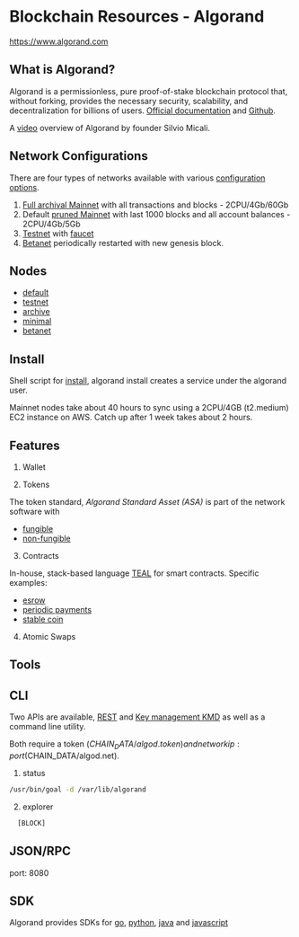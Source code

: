 Blockchain Resources - Algorand
===============================

https://www.algorand.com

What is Algorand?
-----------------

Algorand is a permissionless, pure proof-of-stake blockchain protocol
that, without forking, provides the necessary security, scalability,
and decentralization for billions of users. [Official
documentation](https://developer.algorand.org/docs/getting-started) and [Github](https://github.com/algorand/go-algorand).


A [video](https://www.youtube.com/watch?v=Lbje18-zxc8&t=8s) overview of Algorand by founder Silvio Micali.

Network Configurations
----------------------
There are four types of networks available with various [configuration options](https://developer.algorand.org/docs/node-configuration-settings).

1. [Full archival Mainnet](configs/archive.json) with all transactions and blocks - 2CPU/4Gb/60Gb
2. Default [pruned Mainnet](configs/default.json) with last 1000 blocks and all account balances -  2CPU/4Gb/5Gb
3. [Testnet](configs/testnet.json) with [faucet](https://bank.testnet.algorand.network/)
4. [Betanet](https://developer.algorand.org/docs/getting-started-betanet) periodically restarted with new genesis block.

Nodes
-----

* [default](configs/default.toml)  
* [testnet](configs/testnet.toml)  
* [archive](configs/archive.json)
* [minimal](configs/minimal.toml)
* [betanet](configs/betanet.toml)

Install
-------

Shell script for [install](configs/setup.sh), algorand install creates a service under the algorand user.

Mainnet nodes take about 40 hours to sync using a 2CPU/4GB (t2.medium) EC2 instance on AWS.  Catch up after 1 week takes about 2 hours.

Features
--------

1. Wallet

2. Tokens

The token standard, *Algorand Standard Asset (ASA)* is part of the
network software with

 * [fungible](features/fungible.json)
 * [non-fungible](features/non-fungible.json)


3. Contracts

In-house, stack-based language
[TEAL](https://developer.algorand.org/docs/teal) for smart contracts.
Specific examples:

 * [esrow]()
 * [periodic payments]()
 * [stable coin]()

4. Atomic Swaps


Tools
-----

CLI
---

Two APIs are available, [REST]() and [Key management KMD]() as well as
a command line utility.

Both require a token ($CHAIN_DATA/algod.token) and network ip:port ($CHAIN_DATA/algod.net).

1. status  

```bash
/usr/bin/goal -d /var/lib/algorand
```

2. explorer
```python
  [BLOCK]
```


JSON/RPC
--------
port: 8080


SDK
---

Algorand provides SDKs for
[go](https://developer.algorand.org/docs/go-sdk),
[python](https://developer.algorand.org/docs/python-sdk),
[java](https://developer.algorand.org/docs/java-sdk) and
[javascript](https://developer.algorand.org/docs/javascript-sdk)


